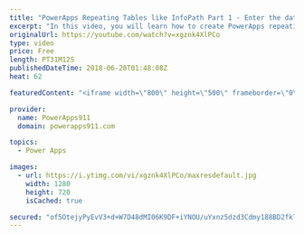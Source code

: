 ```yaml
---
title: "PowerApps Repeating Tables like InfoPath Part 1 - Enter the data"
excerpt: "In this video, you will learn how to create PowerApps repeating tables like you had in InfoPath. We will use SharePoint lists as the data sources and create an expense report. We will do this by customizing a gallery to make it the repeating table including full tab support for easy data entry.   Part"
originalUrl: https://youtube.com/watch?v=xgznk4XlPCo
type: video
price: Free
length: PT31M12S
publishedDateTime: 2018-06-20T01:48:08Z
heat: 62

featuredContent: "<iframe width=\"800\" height=\"500\" frameborder=\"0\" src=\"https://www.youtube.com/embed/xgznk4XlPCo\" allow=\"accelerometer; autoplay; encrypted-media; gyroscope; picture-in-picture\" allowfullscreen></iframe>"

provider:
  name: PowerApps911
  domain: powerapps911.com

topics:
  - Power Apps

images:
  - url: https://i.ytimg.com/vi/xgznk4XlPCo/maxresdefault.jpg
    width: 1280
    height: 720
    isCached: true

secured: "of5OtejyPyEvV3+d+W7D48dMI06K9DF+iYNOU/uYxnz5dzd3Cdmy188BD2fkTpUEnekdvm1P+XQmM8vJG+Z6NyX1LBhnuf7sUb+neDnGtJFjdgkaYAG75zCpzPMZpuhqRMcX1+VYRYIiQmaoUNfheyrPKMPxu8JFUIxU32IMj9O4uWhfHlt0JE+x1ONF8J1PaUW8pRY9mwFJE4fTPysL/5ANEriUPvyNmNZUbwJJL+mihhVR2/7UiGynq3d62CWf+Eb2VJ0zhVvORv790jBkto/oCWWB5AKapwOi6RjGX/wquscUS20Z4y6ndO+PuXUIYIG33/yxFx0zJwMdnDT9q1K+rwW4d0Ourj9ypPVTIpe56B3HLkQVLzrKwzK7GHMQz1IizEUIXNF9UtGvimIFLQ==;yk6WARRqcrF3qePp6v/NXA=="
---
```


